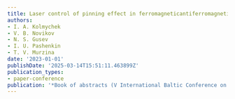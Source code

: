 ```yaml
---
title: Laser control of pinning effect in ferromagneticantiferromagnetic nanofilms
authors:
- I. A. Kolmychek
- V. B. Novikov
- N. S. Gusev
- I. U. Pashenkin
- T. V. Murzina
date: '2023-01-01'
publishDate: '2025-03-14T15:51:11.463899Z'
publication_types:
- paper-conference
publication: '*Book of abstracts (V International Baltic Conference on Magnetism 2023)*'
---
```

